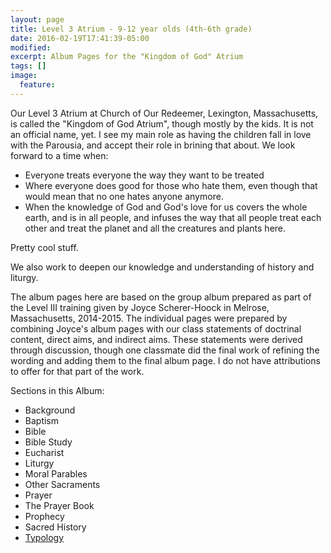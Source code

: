 ```yaml
---
layout: page
title: Level 3 Atrium - 9-12 year olds (4th-6th grade)
date: 2016-02-19T17:41:39-05:00
modified:
excerpt: Album Pages for the "Kingdom of God" Atrium
tags: []
image:
  feature:
---
```


Our Level 3 Atrium at Church of Our Redeemer, Lexington, Massachusetts, is called the "Kingdom of God Atrium", though mostly by the kids. It is not an official name, yet. I see my main role as having the children fall in love with the Parousia, and accept their role in brining that about. We look forward to a time when:

* Everyone treats everyone the way they want to be treated
* Where everyone does good for those who hate them, even though that would mean that no one hates anyone anymore.
* When the knowledge of God and God's love for us covers the whole earth, and is in all people, and infuses the way that all people treat each other and treat the planet and all the creatures and plants here.

Pretty cool stuff.

We also work to deepen our knowledge and understanding of history and liturgy.

The album pages here are based on the group album prepared as part of the Level III training given by Joyce Scherer-Hoock in Melrose, Massachusetts, 2014-2015. The individual pages were prepared by combining Joyce's album pages with our class statements of doctrinal content, direct aims, and indirect aims. These statements were derived through discussion, though one classmate did the final work of refining the wording and adding them to the final album page. I do not have attributions to offer for that part of the work.

Sections in this Album:

* Background
* Baptism
* Bible
* Bible Study
* Eucharist
* Liturgy
* Moral Parables
* Other Sacraments
* Prayer
* The Prayer Book
* Prophecy
* Sacred History
* [Typology](Typology)
